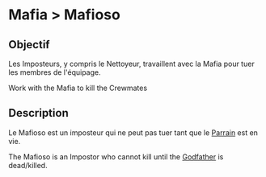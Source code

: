 # Mafia > Mafioso

## Objectif

Les Imposteurs, y compris le Nettoyeur, travaillent avec la Mafia pour tuer les membres de l'équipage.

Work with the Mafia to kill the Crewmates

## Description

Le Mafioso est un imposteur qui ne peut pas tuer tant que le [Parrain](/impostors/mafias/godfather.md) est en vie.

The Mafioso is an Impostor who cannot kill until the [Godfather](/impostors/mafias/godfather.md) is dead/killed.
